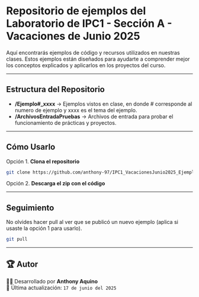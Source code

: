# Repositorio de ejemplos del Laboratorio de IPC1 - Sección A - Vacaciones de Junio 2025

 Aquí encontrarás ejemplos de código y recursos utilizados en nuestras clases. Estos ejemplos están diseñados para ayudarte a comprender mejor los conceptos explicados y aplicarlos en los proyectos del curso. 

---

## Estructura del Repositorio

+ **/Ejemplo#_xxxx** → Ejemplos vistos en clase, en donde # corresponde al numero de ejemplo y xxxx es el tema del ejemplo.
+ **/ArchivosEntradaPruebas** → Archivos de entrada para probar el funcionamiento de prácticas y proyectos.

---

## Cómo Usarlo

Opción 1. **Clona el repositorio**
   ```bash
   git clone https://github.com/anthony-97/IPC1_VacacionesJunio2025_Ejemplos.git
   ```
Opción 2. **Descarga el zip con el código** 

---

## Seguimiento
No olvides hacer pull al ver que se publicó un nuevo ejemplo (aplica si usaste la opción 1 para usarlo).
   ```bash
   git pull
   ```

---

## 🏆 Autor  

👨‍💻 Desarrollado por **Anthony Aquino**  
📆 Última actualización: `17 de junio del 2025`  